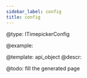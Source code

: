 ```yaml
---
sidebar_label: config
title: config
---          
```


<!-- @short: не нужная страница? -->


@type: ITimepickerConfig

@example: 



@template:	api_object
@descr: 



@todo:
fill the generated page
